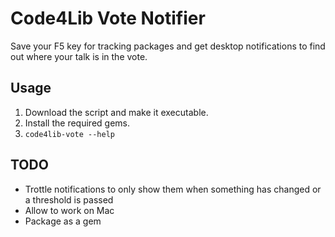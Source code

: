 # Code4Lib Vote Notifier

Save your F5 key for tracking packages and get desktop notifications to find out where your talk is in the vote.

## Usage

1. Download the script and make it executable.
2. Install the required gems.
3. `code4lib-vote --help`


## TODO 
- Trottle notifications to only show them when something has changed or a threshold is passed
- Allow to work on Mac
- Package as a gem

